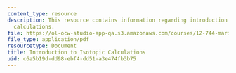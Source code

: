 ```yaml
---
content_type: resource
description: This resource contains information regarding introduction to isotopic
  calculations.
file: https://ol-ocw-studio-app-qa.s3.amazonaws.com/courses/12-744-marine-isotope-chemistry-fall-2012/c6a5b19ddd98ebf4dd51a3e474fb3b75_MIT12_744F12_rdHayes2004.pdf
file_type: application/pdf
resourcetype: Document
title: Introduction to Isotopic Calculations
uid: c6a5b19d-dd98-ebf4-dd51-a3e474fb3b75
---
```

